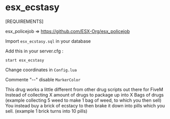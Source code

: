 # esx_ecstasy

[REQUIREMENTS]

esx_policejob => https://github.com/ESX-Org/esx_policejob


Import ``esx_ecstasy.sql`` in your database


Add this in your server.cfg :

``start esx_ecstasy``

Change coordinates in ``Config.lua``

Commente "--" disable ``MarkerColor``

This drug works a little different from other drug scripts out there for FiveM
Instead of collecting X amount of drugs to package up into X Bags of drugs (example collecting 5 weed to make 1 bag of weed, to which you then sell)
You instead buy a brick of ecstacy to then brake it down into pills which you sell. (example 1 brick turns into 10 pills)

